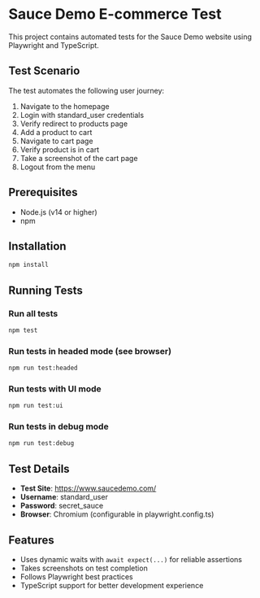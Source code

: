 # Sauce Demo E-commerce Test

This project contains automated tests for the Sauce Demo website using Playwright and TypeScript.

## Test Scenario

The test automates the following user journey:
1. Navigate to the homepage
2. Login with standard_user credentials
3. Verify redirect to products page
4. Add a product to cart
5. Navigate to cart page
6. Verify product is in cart
7. Take a screenshot of the cart page
8. Logout from the menu

## Prerequisites

- Node.js (v14 or higher)
- npm

## Installation

```bash
npm install
```

## Running Tests

### Run all tests
```bash
npm test
```

### Run tests in headed mode (see browser)
```bash
npm run test:headed
```

### Run tests with UI mode
```bash
npm run test:ui
```

### Run tests in debug mode
```bash
npm run test:debug
```

## Test Details

- **Test Site**: https://www.saucedemo.com/
- **Username**: standard_user
- **Password**: secret_sauce
- **Browser**: Chromium (configurable in playwright.config.ts)

## Features

- Uses dynamic waits with `await expect(...)` for reliable assertions
- Takes screenshots on test completion
- Follows Playwright best practices
- TypeScript support for better development experience 